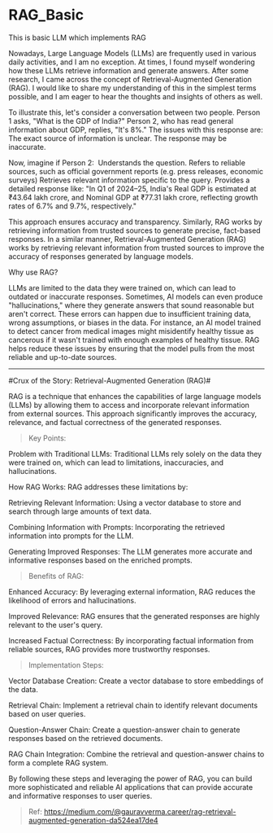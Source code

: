 # RAG_Basic
This is basic LLM which implements RAG

Nowadays, Large Language Models (LLMs) are frequently used in various daily activities, and I am no exception. At times, I found myself wondering how these LLMs retrieve information and generate answers. After some research, I came across the concept of Retrieval-Augmented Generation (RAG). I would like to share my understanding of this in the simplest terms possible, and I am eager to hear the thoughts and insights of others as well.

To illustrate this, let's consider a conversation between two people. Person 1 asks, "What is the GDP of India?" Person 2, who has read general information about GDP, replies, "It's 8%." The issues with this response are:
The exact source of information is unclear.
The response may be inaccurate.

Now, imagine if Person 2: 
Understands the question.
Refers to reliable sources, such as official government reports (e.g. press releases, economic surveys)
Retrieves relevant information specific to the query.
Provides a detailed response like:
"In Q1 of 2024–25, India's Real GDP is estimated at ₹43.64 lakh crore, and Nominal GDP at ₹77.31 lakh crore, reflecting growth rates of 6.7% and 9.7%, respectively."

This approach ensures accuracy and transparency. Similarly, RAG works by retrieving information from trusted sources to generate precise, fact-based responses.
In a similar manner, Retrieval-Augmented Generation (RAG) works by retrieving relevant information from trusted sources to improve the accuracy of responses generated by language models.

Why use RAG?

LLMs are limited to the data they were trained on, which can lead to outdated or inaccurate responses. Sometimes, AI models can even produce "hallucinations," where they generate answers that sound reasonable but aren't correct. These errors can happen due to insufficient training data, wrong assumptions, or biases in the data.
For instance, an AI model trained to detect cancer from medical images might misidentify healthy tissue as cancerous if it wasn't trained with enough examples of healthy tissue.
RAG helps reduce these issues by ensuring that the model pulls from the most reliable and up-to-date sources. 

------------------------------------------------------------------------------------------------------------------------
#Crux of the Story: Retrieval-Augmented Generation (RAG)#

RAG is a technique that enhances the capabilities of large language models (LLMs) by allowing them to access and incorporate relevant information from external sources. This approach significantly improves the accuracy, relevance, and factual correctness of the generated responses.

>Key Points:

Problem with Traditional LLMs: Traditional LLMs rely solely on the data they were trained on, which can lead to limitations, inaccuracies, and hallucinations.

How RAG Works: RAG addresses these limitations by:

Retrieving Relevant Information: Using a vector database to store and search through large amounts of text data.

Combining Information with Prompts: Incorporating the retrieved information into prompts for the LLM.

Generating Improved Responses: The LLM generates more accurate and informative responses based on the enriched prompts.

>Benefits of RAG:

Enhanced Accuracy: By leveraging external information, RAG reduces the likelihood of errors and hallucinations.

Improved Relevance: RAG ensures that the generated responses are highly relevant to the user's query.

Increased Factual Correctness: By incorporating factual information from reliable sources, RAG provides more trustworthy responses.


>Implementation Steps:

Vector Database Creation: Create a vector database to store embeddings of the data.

Retrieval Chain: Implement a retrieval chain to identify relevant documents based on user queries.

Question-Answer Chain: Create a question-answer chain to generate responses based on the retrieved documents.

RAG Chain Integration: Combine the retrieval and question-answer chains to form a complete RAG system.

By following these steps and leveraging the power of RAG, you can build more sophisticated and reliable AI applications that can provide accurate and informative responses to user queries.

>Ref: https://medium.com/@gauravverma.career/rag-retrieval-augmented-generation-da524ea17de4
